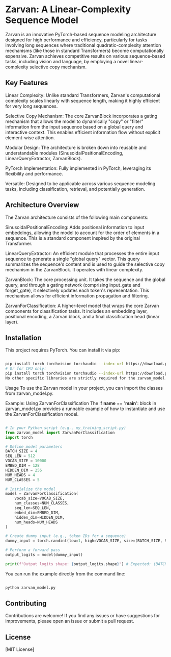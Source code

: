 # Zarvan: A Linear-Complexity Sequence Model
Zarvan is an innovative PyTorch-based sequence modeling architecture designed for high performance and efficiency, particularly for tasks involving long sequences where traditional quadratic-complexity attention mechanisms (like those in standard Transformers) become computationally expensive. Zarvan achieves competitive results on various sequence-based tasks, including vision and language, by employing a novel linear-complexity selective copy mechanism.

## Key Features
Linear Complexity: Unlike standard Transformers, Zarvan's computational complexity scales linearly with sequence length, making it highly efficient for very long sequences.

Selective Copy Mechanism: The core ZarvanBlock incorporates a gating mechanism that allows the model to dynamically "copy" or "filter" information from the input sequence based on a global query and interactive context. This enables efficient information flow without explicit element-wise attention.

Modular Design: The architecture is broken down into reusable and understandable modules (SinusoidalPositionalEncoding, LinearQueryExtractor, ZarvanBlock).

PyTorch Implementation: Fully implemented in PyTorch, leveraging its flexibility and performance.

Versatile: Designed to be applicable across various sequence modeling tasks, including classification, retrieval, and potentially generation.

## Architecture Overview
The Zarvan architecture consists of the following main components:

SinusoidalPositionalEncoding: Adds positional information to input embeddings, allowing the model to account for the order of elements in a sequence. This is a standard component inspired by the original Transformer.

LinearQueryExtractor: An efficient module that processes the entire input sequence to generate a single "global query" vector. This query summarizes the sequence's content and is used to guide the selective copy mechanism in the ZarvanBlock. It operates with linear complexity.

ZarvanBlock: The core processing unit. It takes the sequence and the global query, and through a gating network (comprising input_gate and forget_gate), it selectively updates each token's representation. This mechanism allows for efficient information propagation and filtering.

ZarvanForClassification: A higher-level model that wraps the core Zarvan components for classification tasks. It includes an embedding layer, positional encoding, a Zarvan block, and a final classification head (linear layer).

## Installation
This project requires PyTorch. You can install it via pip:

```Bash

pip install torch torchvision torchaudio --index-url https://download.pytorch.org/whl/cu118 # For CUDA 11.8
# Or for CPU only:
pip install torch torchvision torchaudio --index-url https://download.pytorch.org/whl/cpu
No other specific libraries are strictly required for the zarvan_model.py file itself, but training scripts might depend on tqdm, datasets, transformers, etc.
```
Usage
To use the Zarvan model in your project, you can import the classes from zarvan_model.py.

Example: Using ZarvanForClassification
The if __name__ == '__main__': block in zarvan_model.py provides a runnable example of how to instantiate and use the ZarvanForClassification model.

```Python

# In your Python script (e.g., my_training_script.py)
from zarvan_model import ZarvanForClassification
import torch

# Define model parameters
BATCH_SIZE = 4
SEQ_LEN = 512
VOCAB_SIZE = 10000
EMBED_DIM = 128
HIDDEN_DIM = 256
NUM_HEADS = 4
NUM_CLASSES = 5

# Initialize the model
model = ZarvanForClassification(
    vocab_size=VOCAB_SIZE,
    num_classes=NUM_CLASSES,
    seq_len=SEQ_LEN,
    embed_dim=EMBED_DIM,
    hidden_dim=HIDDEN_DIM,
    num_heads=NUM_HEADS
)

# Create dummy input (e.g., token IDs for a sequence)
dummy_input = torch.randint(low=1, high=VOCAB_SIZE, size=(BATCH_SIZE, SEQ_LEN))

# Perform a forward pass
output_logits = model(dummy_input)

print(f"Output logits shape: {output_logits.shape}") # Expected: (BATCH_SIZE, NUM_CLASSES)
```
You can run the example directly from the command line:

```Bash

python zarvan_model.py
```
## Contributing
Contributions are welcome! If you find any issues or have suggestions for improvements, please open an issue or submit a pull request.

## License
[MIT License]
